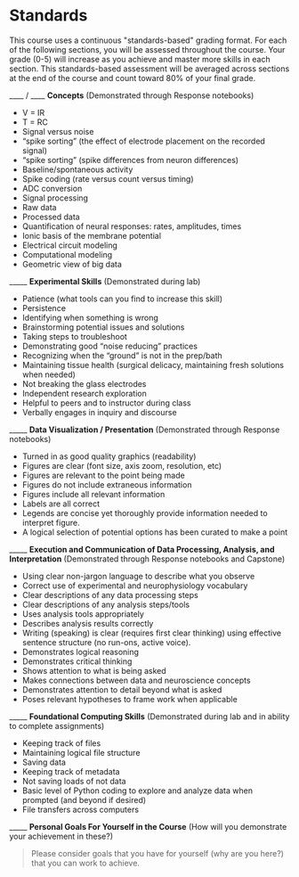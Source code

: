 # Standards

This course uses a continuous "standards-based" grading format. For each of the following sections, you will be assessed throughout the course. Your grade (0-5) will increase as you achieve and master more skills in each section. This standards-based assessment will be averaged across sections at the end of the course and count toward 80% of your final grade. 

____ / ____ **Concepts** (Demonstrated through Response notebooks)
- V = IR
- T = RC
- Signal versus noise
- “spike sorting” (the effect of electrode placement on the recorded signal)
- “spike sorting” (spike differences from neuron differences)
- Baseline/spontaneous activity
- Spike coding (rate versus count versus timing)
- ADC conversion
- Signal processing
- Raw data
- Processed data
- Quantification of neural responses: rates, amplitudes, times
- Ionic basis of the membrane potential
- Electrical circuit modeling
- Computational modeling
- Geometric view of big data

_____ **Experimental Skills** (Demonstrated during lab)
- Patience (what tools can you find to increase this skill)
- Persistence
- Identifying when something is wrong
- Brainstorming potential issues and solutions
- Taking steps to troubleshoot 
- Demonstrating good “noise reducing” practices
- Recognizing when the “ground” is not in the prep/bath
- Maintaining tissue health (surgical delicacy, maintaining fresh solutions when needed)
- Not breaking the glass electrodes
- Independent research exploration
- Helpful to peers and to instructor during class
- Verbally engages in inquiry and discourse

_____ **Data Visualization / Presentation** (Demonstrated through Response notebooks)
- Turned in as good quality graphics (readability)
- Figures are clear (font size, axis zoom, resolution, etc)
- Figures are relevant to the point being made
- Figures do not include extraneous information 
- Figures include all relevant information
- Labels are all correct
- Legends are concise yet thoroughly provide information needed to interpret figure.
- A logical selection of potential options has been curated to make a point

_____ **Execution and Communication of Data Processing, Analysis, and Interpretation** (Demonstrated through Response notebooks and Capstone)
- Using clear non-jargon language to describe what you observe
- Correct use of experimental and neurophysiology vocabulary
- Clear descriptions of any data processing steps
- Clear descriptions of any analysis steps/tools
- Uses analysis tools appropriately 
- Describes analysis results correctly
- Writing (speaking) is clear (requires first clear thinking) using effective sentence structure (no run-ons, active voice).
- Demonstrates logical reasoning
- Demonstrates critical thinking
- Shows attention to what is being asked
- Makes connections between data and neuroscience concepts
- Demonstrates attention to detail beyond what is asked
- Poses relevant hypotheses to frame work when applicable

_____ **Foundational Computing Skills** (Demonstrated during lab and in ability to complete assignments)
- Keeping track of files
- Maintaining logical file structure
- Saving data
- Keeping track of metadata
- Not saving loads of not data
- Basic level of Python coding to explore and analyze data when prompted (and beyond if desired)
- File transfers across computers 

_____ **Personal Goals For Yourself in the Course** (How will you demonstrate your achievement in these?)
> Please consider goals that you have for yourself (why are you here?) that you can work to achieve. 
